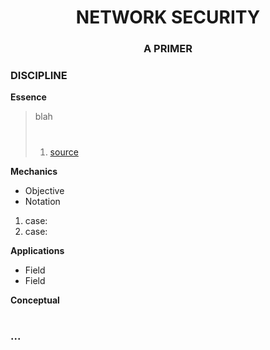 <!--
[ file: README.md ] =======================================================================

[ description ] ---------------------------------------------------------------------------

	.md file containing detailed information to improve a person's skills in 'network security'.

[ explanation ] ---------------------------------------------------------------------------

	the purpose of this .md file is to provide information to help a person understand the
	mechanics, the applications, and the conceptual background of a 'automotve repair'. it gets to the
	point of the matter in order for a person to develop the necessary skills to later
	become an expert in the field of 'automotive repair'.
-->

<h1 align="center"> NETWORK SECURITY </h1>
<h3 align="center"> A PRIMER </h3>

<!--discipline-->
### DISCIPLINE
**Essence**
> blah
> #
> 1. [source](https://example.com/)

**Mechanics**
- Objective
- Notation
1. case:
2. case:

**Applications**
- Field
- Field

**Conceptual**
#

### ...

